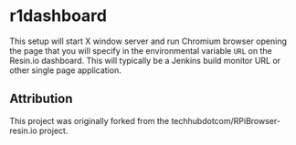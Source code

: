# r1dashboard

This setup will start X window server and run Chromium browser opening the page that you will specify in the environmental variable `URL` on the Resin.io dashboard.  This will typically be a Jenkins build monitor URL or other single page application.

## Attribution

This project was originally forked from the techhubdotcom/RPiBrowser-resin.io project.

